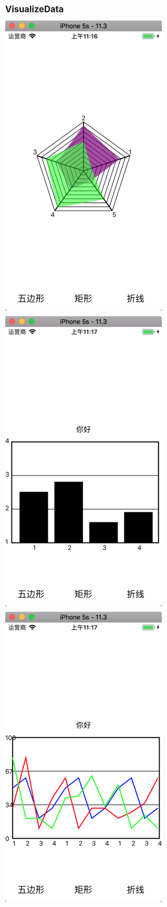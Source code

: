 # VisualizeData


![](./README/firePointStar.png)

![](./README/rectangle.png)

![](./README/curveLine.png) 